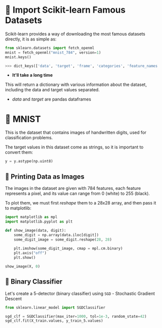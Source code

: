 # 🔵 Import Scikit-learn Famous Datasets
Scikit-learn provides a way of downloading the most famous datasets directly, it is as simple as:

```python
from sklearn.datasets import fetch_openml
mnist = fetch_openml("mnist_784", version=1)
mnist.keys()

>>> dict_keys(['data', 'target', 'frame', 'categories', 'feature_names', 'target_names', 'DESCR', 'details', 'url'])
```
* **It'll take a long time**

This will return a dictionary with various information about the dataset, including the data and target values separated. 
* *data* and *target* are pandas dataframes

# 🔵 MNIST
This is the dataset that contains images of handwritten digits, used for classification problems.

The target values in this dataset come as strings, so it is important to convert them:
```python
y = y.astype(np.uint8)
```

## 🔷 Printing Data as Images 
The images in the dataset are given with 784 features, each feature represents a pixel, and its value can range from 0 (white) to 255 (black).

To plot them, we must first *reshape* them to a 28x28 array, and then pass it to matplotlib:

```python
import matplotlib as mpl
import matplotlib.pyplot as plt

def show_image(data, digit):
    some_digit = np.array(data.iloc[digit])
    some_digit_image = some_digit.reshape(28, 28)
    
    plt.imshow(some_digit_image, cmap = mpl.cm.binary)
    plt.axis("off")
    plt.show()

show_image(X, 0)
```

## 🔷 Binary Classifier
Let's create a 5-detector (binary classifier) using `SGD` - Stochastic Gradient Descent
```python
from sklearn.linear_model import SGDClassifier

sgd_clf = SGDClassifier(max_iter=1000, tol=1e-3, random_state=42)
sgd_clf.fit(X_train.values, y_train_5.values)
```
